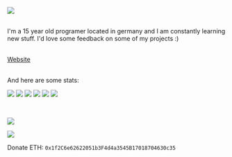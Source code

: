 ![](https://user-images.githubusercontent.com/63909127/146606078-f4d2f95a-d46e-480a-8bd2-5e5a5aefd63c.png)

<br>
I'm a 15 year old programer located in germany and I am constantly learning new stuff.
I'd love some feedback on some of my projects :)
<br><br>

[Website](www.jonathan357611.github.io)

<br>
And here are some stats:

![](https://img.shields.io/badge/Python-3776AB?style=for-the-badge&logo=python&logoColor=white)
![](https://img.shields.io/badge/HTML-239120?style=for-the-badge&logo=html5&logoColor=white)
![](https://img.shields.io/badge/CSS-239120?&style=for-the-badge&logo=css3&logoColor=white)
![](https://img.shields.io/badge/JavaScript-F7DF1E?style=for-the-badge&logo=javascript&logoColor=black)
![](https://img.shields.io/badge/jQuery-0769AD?style=for-the-badge&logo=jquery&logoColor=white)
![](https://img.shields.io/badge/Flask-000000?style=for-the-badge&logo=flask&logoColor=white)

<br>

![](https://github-readme-stats.vercel.app/api?username=Jonathan357611&theme=radical)

![](https://github-readme-stats.vercel.app/api/top-langs/?username=Jonathan357611&theme=radical)

Donate ETH:
```0x1f2C6e62622051b3F4d4a3545B17018704630c35```
